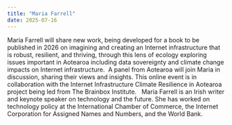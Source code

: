 ```yaml
---
title: "Maria Farrell"
date: 2025-07-16
--- 
```



Maria Farrell will share new work, being developed for a book to be published
in 2026 on imagining and creating an Internet infrastructure that is robust,
resilient, and thriving, through this lens of ecology exploring issues
important in Aotearoa including data sovereignty and climate change impacts on
Internet infrastructure.  A panel from Aotearoa will join Maria in discussion,
sharing their views and insights. This online event is in collaboration with
the Internet Infrastructure Climate Resilience in Aotearoa project being led
from The Brainbox Institute.    Maria Farrell is an Irish writer and keynote
speaker on technology and the future. She has worked on technology policy at
the International Chamber of Commerce, the Internet Corporation for Assigned
Names and Numbers, and the World Bank.
